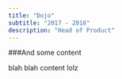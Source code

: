 ```yaml
---
title: "Dojo"
subtitle: "2017 - 2018"
description: "Head of Product" 
---
```


###And some content

blah blah content lolz